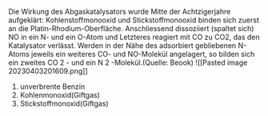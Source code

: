 Die Wirkung des Abgaskatalysators wurde Mitte der Achtzigerjahre aufgeklärt: Kohlenstoffmonooxid und Stickstoffmonooxid binden sich zuerst an die Platin-Rhodium-Oberfläche. Anschliessend dissoziiert (spaltet sich) NO in ein N- und ein O-Atom und Letzteres reagiert mit CO zu CO2, das den Katalysator verlässt. Werden in der Nähe des adsorbiert gebliebenen N-Atoms jeweils ein weiteres CO- und NO-Molekül angelagert, so bilden sich ein zweites CO 2 - und ein N 2 -Molekül.(Quelle: Beook)
![[Pasted image 20230403201609.png]]
1.  unverbrente Benzin
2.  Kohlenmonoxid(Giftgas)
3.  Stickstoffmonoxid(Giftgas)